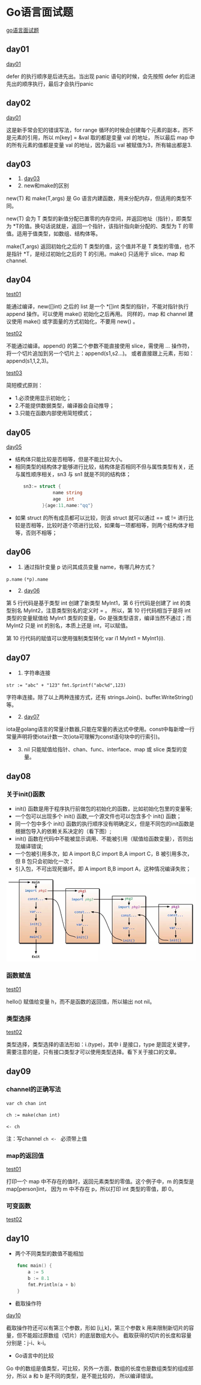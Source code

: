 # Go语言面试题

[go语言面试题](https://www.topgoer.cn/docs/gomianshiti/mian1)

## day01 

[day01](./src/day01/main.go)

defer 的执行顺序是后进先出。当出现 panic 语句的时候，会先按照 defer 的后进先出的顺序执行，最后才会执行panic

## day02

[day01](./src/day02/main.go)

这是新手常会犯的错误写法，for range 循环的时候会创建每个元素的副本，而不是元素的引用，所以 m[key] = &val 取的都是变量 val 的地址，
所以最后 map 中的所有元素的值都是变量 val 的地址，因为最后 val 被赋值为3，所有输出都是3.

## day03

+ 1. [day03](./src/day03/main.go)
+ 2. new和make的区别

new(T) 和 make(T,args) 是 Go 语言内建函数，用来分配内存，但适用的类型不同。

new(T) 会为 T 类型的新值分配已置零的内存空间，并返回地址（指针），即类型为 *T的值。换句话说就是，返回一个指针，该指针指向新分配的、类型为 T 的零值。适用于值类型，如数组、结构体等。

make(T,args) 返回初始化之后的 T 类型的值，这个值并不是 T 类型的零值，也不是指针 *T，是经过初始化之后的 T 的引用。make() 只适用于 slice、map 和 channel.

## day04

[test01](./src/day04/test01/main.go)

能通过编译，new([]int) 之后的 list 是一个 *[]int 类型的指针，不能对指针执行 append 操作。可以使用 make() 初始化之后再用。
同样的，map 和 channel 建议使用 make() 或字面量的方式初始化，不要用 new() 。

[test02](./src/day04/test02/main.go)

不能通过编译。append() 的第二个参数不能直接使用 slice，需使用 … 操作符，将一个切片追加到另一个切片上：append(s1,s2…)。
或者直接跟上元素，形如：append(s1,1,2,3)。

[test03](./src/day04/test03/main.go)

简短模式原则：
+ 1.必须使用显示初始化；
+ 2.不能提供数据类型，编译器会自动推导；
+ 3.只能在函数内部使用简短模式；

## day05

[day05](./src/day05/main.go)

+ 结构体只能比较是否相等，但是不能比较大小。
+ 相同类型的结构体才能够进行比较，结构体是否相同不但与属性类型有关，还与属性顺序相关，sn3 与 sn1 就是不同的结构体；
    ```go
       sn3:= struct {
                  name string
                  age  int
              }{age:11,name:"qq"}
    ```
+ 如果 struct 的所有成员都可以比较，则该 struct 就可以通过 == 或 != 进行比较是否相等，比较时逐个项进行比较，如果每一项都相等，则两个结构体才相等，否则不相等；

## day06

+ 1. 通过指针变量 p 访问其成员变量 name，有哪几种方式？

`p.name`
`(*p).name`

+ 2. [day06](./src/day06/main.go)

第 5 行代码是基于类型 int 创建了新类型 MyInt1，第 6 行代码是创建了 int 的类型别名 MyInt2，注意类型别名的定义时 = 。
所以，第 10 行代码相当于是将 int 类型的变量赋值给 MyInt1 类型的变量，Go 是强类型语言，编译当然不通过；而 MyInt2 只是 int 的别名，本质上还是 int，可以赋值。

第 10 行代码的赋值可以使用强制类型转化 var i1 MyInt1 = MyInt1(i).

## day07
+ 1. 字符串连接

`str := "abc" + "123"`
`fmt.Sprintf("abc%d",123)`

字符串连接。除了以上两种连接方式，还有 strings.Join()、buffer.WriteString()等。

+ 2. [day07](./src/day07/main.go)

iota是golang语言的常量计数器,只能在常量的表达式中使用。const中每新增一行常量声明将使iota计数一次(iota可理解为const语句块中的行索引)。

+ 3. nil 只能赋值给指针、chan、func、interface、map 或 slice 类型的变量。

## day08

### 关于init()函数

+ init() 函数是用于程序执行前做包的初始化的函数，比如初始化包里的变量等;
+ 一个包可以出现多个 init() 函数,一个源文件也可以包含多个 init() 函数；
+ 同一个包中多个 init() 函数的执行顺序没有明确定义，但是不同包的init函数是根据包导入的依赖关系决定的（看下图）;
+ init() 函数在代码中不能被显示调用、不能被引用（赋值给函数变量），否则出现编译错误;
+ 一个包被引用多次，如 A import B,C import B,A import C，B 被引用多次，但 B 包只会初始化一次；
+ 引入包，不可出现死循坏。即 A import B,B import A，这种情况编译失败；

![init函数执行顺序](./static/init函数执行顺序.jpg)

### 函数赋值

[test01](./src/day08/test01/main.go)

hello() 赋值给变量 h，而不是函数的返回值，所以输出 not nil。

### 类型选择

[test02](./src/day08/test02/main.go)

类型选择，类型选择的语法形如：i.(type)，其中 i 是接口，type 是固定关键字，
需要注意的是，只有接口类型才可以使用类型选择。看下关于接口的文章。

## day09

### channel的正确写法

`var ch chan int`

`ch := make(chan int)`

`<- ch`

注：写channel `ch <- ` 必须带上值

### map的返回值

[test01](./src/day09/test01/main.go)

打印一个 map 中不存在的值时，返回元素类型的零值。这个例子中，m 的类型是 map[person]int，
因为 m 中不存在 p，所以打印 int 类型的零值，即 0。

### 可变函数

[test02](./src/day09/test02/main.go)

## day10

+ 两个不同类型的数值不能相加

```go
    func main() {  
        a := 5
        b := 8.1
        fmt.Println(a + b)
    }
```
+ 截取操作符

[day10](./src/day10/main.go)

截取操作符还可以有第三个参数，形如 [i,j,k]，第三个参数 k 用来限制新切片的容量，但不能超过原数组（切片）的底层数组大小。
截取获得的切片的长度和容量分别是：j-i、k-i。


+ Go语言中的比较

Go 中的数组是值类型，可比较，另外一方面，数组的长度也是数组类型的组成部分，所以 a 和 b 是不同的类型，是不能比较的，
所以编译错误。

